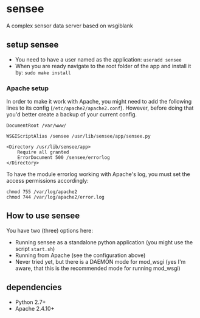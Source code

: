 # sensee
A complex sensor data server based on wsgiblank

## setup sensee
 - You need to have a user named as the application: ```useradd sensee```
 - When you are ready navigate to the root folder of the app and install it by: ```sudo make install```

### Apache setup
In order to make it work with Apache, you might need to add the following lines to its config (```/etc/apache2/apache2.conf```). However, before doing that you'd better create a backup of your current config.

```
DocumentRoot /var/www/

WSGIScriptAlias /sensee /usr/lib/sensee/app/sensee.py

<Directory /usr/lib/sensee/app>
    Require all granted
    ErrorDocument 500 /sensee/errorlog
</Directory>
```
To have the module errorlog working with Apache's log, you must set the access permissions accordingly:

```
chmod 755 /var/log/apache2 
chmod 744 /var/log/apache2/error.log
```

## How to use sensee
You have two (three) options here:
 - Running sensee as a standalone python application (you might use the script ```start.sh```)
 - Running from Apache (see the configuration above)
 - Never tried yet, but there is a DAEMON mode for mod_wsgi (yes I'm aware, that this is the recommended mode for running mod_wsgi)

## dependencies
- Python 2.7+
- Apache 2.4.10+
